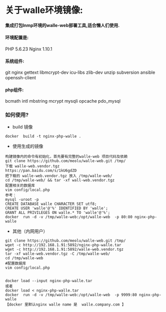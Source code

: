# 关于walle环境镜像:

#### 集成打包lnmp环境的walle-web部署工具,适合懒人们使用.

#### 环境配置是:
PHP 5.6.23
Nginx 1.10.1

#### 系统组件:
git nginx  gettext libmcrypt-dev icu-libs zlib-dev unzip subversion ansible openssh-client

#### php组件:
bcmath intl mbstring mcrypt mysqli opcache pdo_mysql


### 如何使用?
* build 镜像

```
docker  build -t nginx-php-walle .
```


* 使用生成的镜像

```
构建镜像内的命令有初始化，首先要有完整的walle-web 项目代码及依赖
git clone https://github.com/meolu/walle-web.git /tmp/
下载 walle-web.vendor.tgz
https://pan.baidu.com/s/1kU6gdZD
把下载的 walle-web.vendor.tgz 放入 /tmp/walle-web/
cd /tmp/walle-web/ && tar -xf wall-web.vendor.tgz
配置相关的数据库
vim config/local.php
参考：
mysql -uroot -p
CREATE DATABASE walle CHARACTER SET utf8;
CREATE USER 'walle'@'%' IDENTIFIED BY 'walle';
GRANT ALL PRIVILEGES ON walle.* TO 'walle'@'%';
docker  run -d -v /tmp/walle-web:/opt/walle-web  -p 80:80 nginx-php-walle

```

* 其他（内网用户）

```
git clone https://github.com/meolu/walle-web.git /tmp/
wget -c http://192.168.1.91:5892/nginx-php-walle.tar
wget -c http://192.168.1.91:5892/walle-web.vendor.tgz
tar -xf walle-web.vendor.tgz -C /tmp/walle-web/
cd /tmp/walle-web
#配置数据库
vim config/local.php


docker load --input nginx-php-walle.tar
或者
docker load < nginx-php-walle.tar
docker  run -d -v /tmp/walle-web:/opt/walle-web  -p 9999:80 nginx-php-walle
【docker 里默认nginx walle name 是  walle.company.com 】

```
